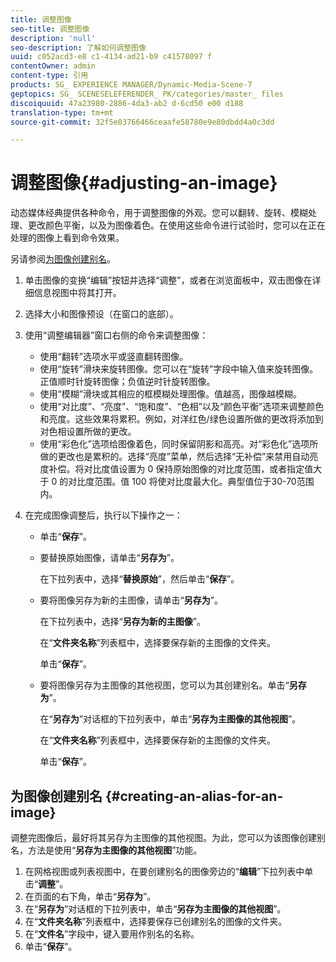 ```yaml
---
title: 调整图像
seo-title: 调整图像
description: 'null'
seo-description: 了解如何调整图像
uuid: c052acd3-e8 c1-4134-ad21-b9 c41578097 f
contentOwner: admin
content-type: 引用
products: SG_ EXPERIENCE MANAGER/Dynamic-Media-Scene-7
geptopics: SG_ SCENESELEFERENDER_ PK/categories/master_ files
discoiquuid: 47a23980-2886-4da3-ab2 d-6cd50 e00 d188
translation-type: tm+mt
source-git-commit: 32f5e03766466ceaafe58780e9e80dbdd4a0c3dd

---
```



# 调整图像{#adjusting-an-image}

动态媒体经典提供各种命令，用于调整图像的外观。您可以翻转、旋转、模糊处理、更改颜色平衡，以及为图像着色。在使用这些命令进行试验时，您可以在正在处理的图像上看到命令效果。

另请参阅[为图像创建别名](adjusting-image.md#creating_an_alias_for_an_image)。

1. 单击图像的变换“编辑”按钮并选择“调整”，或者在浏览面板中，双击图像在详细信息视图中将其打开。
1. 选择大小和图像预设（在窗口的底部）。
1. 使用“调整编辑器”窗口右侧的命令来调整图像：

   * 使用“翻转”选项水平或竖直翻转图像。
   * 使用“旋转”滑块来旋转图像。您可以在“旋转”字段中输入值来旋转图像。正值顺时针旋转图像；负值逆时针旋转图像。
   * 使用“模糊”滑块或其相应的框模糊处理图像。值越高，图像越模糊。
   * 使用“对比度”、“亮度”、“饱和度”、“色相”以及“颜色平衡”选项来调整颜色和亮度。这些效果将累积。例如，对洋红色/绿色设置所做的更改将添加到对色相设置所做的更改。
   * 使用“彩色化”选项给图像着色，同时保留阴影和高亮。对“彩色化”选项所做的更改也是累积的。选择“亮度”菜单，然后选择“无补偿”来禁用自动亮度补偿。将对比度值设置为 0 保持原始图像的对比度范围，或者指定值大于 0 的对比度范围。值 100 将使对比度最大化。典型值位于30-70范围内。

1. 在完成图像调整后，执行以下操作之一：

   * 单击“**保存**”。
   * 要替换原始图像，请单击“**另存为**”。

      在下拉列表中，选择“**替换原始**”，然后单击“**保存**”。

   * 要将图像另存为新的主图像，请单击“**另存为**”。

      在下拉列表中，选择“**另存为新的主图像**”。

      在“**文件夹名称**”列表框中，选择要保存新的主图像的文件夹。

      单击“**保存**”。

   * 要将图像另存为主图像的其他视图，您可以为其创建别名。单击“**另存为**”。

      在“**另存为**”对话框的下拉列表中，单击“**另存为主图像的其他视图**”。

      在“**文件夹名称**”列表框中，选择要保存新的主图像的文件夹。

      单击“**保存**”。

## 为图像创建别名 {#creating-an-alias-for-an-image}

调整完图像后，最好将其另存为主图像的其他视图。为此，您可以为该图像创建别名，方法是使用“**另存为主图像的其他视图**”功能。

1. 在网格视图或列表视图中，在要创建别名的图像旁边的“**编辑**”下拉列表中单击“**调整**”。
1. 在页面的右下角，单击“**另存为**”。
1. 在“**另存为**”对话框的下拉列表中，单击“**另存为主图像的其他视图**”。
1. 在“**文件夹名称**”列表框中，选择要保存已创建别名的图像的文件夹。
1. 在“**文件名**”字段中，键入要用作别名的名称。
1. 单击“**保存**”。

